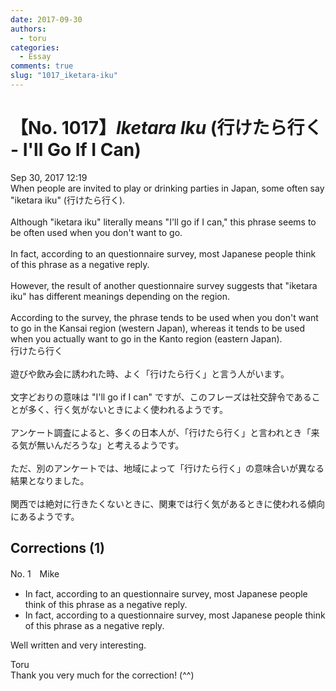 ```yaml
---
date: 2017-09-30
authors:
  - toru
categories:
  - Essay
comments: true
slug: "1017_iketara-iku"
---
```


# 【No. 1017】<strong><em>Iketara Iku</strong></em> (行けたら行く - I'll Go If I Can)
<div class="date">Sep 30, 2017 12:19</div>
<div id="post"><div id="body_show_ori">
When people are invited to play or drinking parties in Japan, some often say "iketara iku" (行けたら行く).<br/><br/>Although "iketara iku" literally means "I'll go if I can," this phrase seems to be often used when you don't want to go.<br/><br/>In fact, according to an questionnaire survey, most Japanese people think of this phrase as a negative reply.<br/><br/>However, the result of another questionnaire survey suggests that "iketara iku" has different meanings depending on the region.<br/><br/>According to the survey, the phrase tends to be used when you don't want to go in the Kansai region (western Japan), whereas it tends to be used when you actually want to go in the Kanto region (eastern Japan).
</div></div>

<!-- more -->

<div id="post_ja"><div id="body_show_mo">
行けたら行く<br/><br/>遊びや飲み会に誘われた時、よく「行けたら行く」と言う人がいます。<br/><br/>文字どおりの意味は "I'll go if I can" ですが、このフレーズは社交辞令であることが多く、行く気がないときによく使われるようです。<br/><br/>アンケート調査によると、多くの日本人が、「行けたら行く」と言われとき「来る気が無いんだろうな」と考えるようです。<br/><br/>ただ、別のアンケートでは、地域によって「行けたら行く」の意味合いが異なる結果となりました。<br/><br/>関西では絶対に行きたくないときに、関東では行く気があるときに使われる傾向にあるようです。
</div></div>

## Corrections (1)
<div id="block"><div class="first_name"> No. 1　<span class="just_name">Mike</span></div><div id="block2">
<ul class="correction_field">
<li class="incorrect">In fact, according to an questionnaire survey, most Japanese people think of this phrase as a negative reply.</li>
<li class="corrected correct">
In fact, according to <span class="f_blue">a</span> questionnaire survey, most Japanese people think of this phrase as a negative reply.
</li>
</ul>
<p class="comment_small">
 Well written and very interesting.
</p>

</div><div class="name"><span class="just_name">Toru</span><br>
Thank you very much for the correction! (^^)
</div>
</div>

